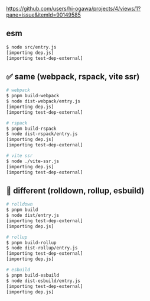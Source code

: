 https://github.com/users/hi-ogawa/projects/4/views/1?pane=issue&itemId=90149585

## esm

```sh
$ node src/entry.js
[importing dep.js]
[importing test-dep-external]
```

## ✅ same (webpack, rspack, vite ssr)

```sh
# webpack
$ pnpm build-webpack
$ node dist-webpack/entry.js
[importing dep.js]
[importing test-dep-external]

# rspack
$ pnpm build-rspack
$ node dist-rspack/entry.js
[importing dep.js]
[importing test-dep-external]

# vite ssr
$ node ./vite-ssr.js
[importing dep.js]
[importing test-dep-external]
```

## 🚫 different (rolldown, rollup, esbuild)

```sh
# rolldown
$ pnpm build
$ node dist/entry.js
[importing test-dep-external]
[importing dep.js]

# rollup
$ pnpm build-rollup
$ node dist-rollup/entry.js
[importing test-dep-external]
[importing dep.js]

# esbuild
$ pnpm build-esbuild
$ node dist-esbuild/entry.js
[importing test-dep-external]
[importing dep.js]
```
